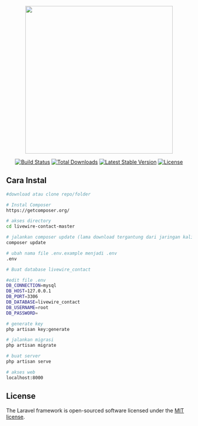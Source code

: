 <p align="center"><img src="https://res.cloudinary.com/dtfbvvkyp/image/upload/v1566331377/laravel-logolockup-cmyk-red.svg" width="400"></p>

<p align="center">
<a href="https://travis-ci.org/laravel/framework"><img src="https://travis-ci.org/laravel/framework.svg" alt="Build Status"></a>
<a href="https://packagist.org/packages/laravel/framework"><img src="https://poser.pugx.org/laravel/framework/d/total.svg" alt="Total Downloads"></a>
<a href="https://packagist.org/packages/laravel/framework"><img src="https://poser.pugx.org/laravel/framework/v/stable.svg" alt="Latest Stable Version"></a>
<a href="https://packagist.org/packages/laravel/framework"><img src="https://poser.pugx.org/laravel/framework/license.svg" alt="License"></a>
</p>



## Cara Instal

```bash
#download atau clone repo/folder

# Instal Composer 
https://getcomposer.org/

# akses directory
cd livewire-contact-master

# jalankan composer update (lama download tergantung dari jaringan kalian)
composer update

# ubah nama file .env.example menjadi .env
.env

# Buat database livewire_contact 

#edit file .env
DB_CONNECTION=mysql
DB_HOST=127.0.0.1
DB_PORT=3306
DB_DATABASE=livewire_contact
DB_USERNAME=root
DB_PASSWORD=

# generate key
php artisan key:generate

# jalankan migrasi
php artisan migrate

# buat server
php artisan serve

# akses web
localhost:8000

```


## License

The Laravel framework is open-sourced software licensed under the [MIT license](https://opensource.org/licenses/MIT).
